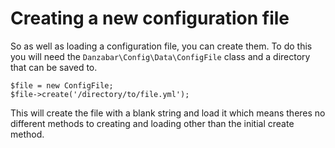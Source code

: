 Creating a new configuration file
=================================

So as well as loading a configuration file, you can create them. To do this you will need the `Danzabar\Config\Data\ConfigFile` class and a directory that can be saved to.

	$file = new ConfigFile;
	$file->create('/directory/to/file.yml');

This will create the file with a blank string and load it which means theres no different methods to creating and loading other than the initial create method.

